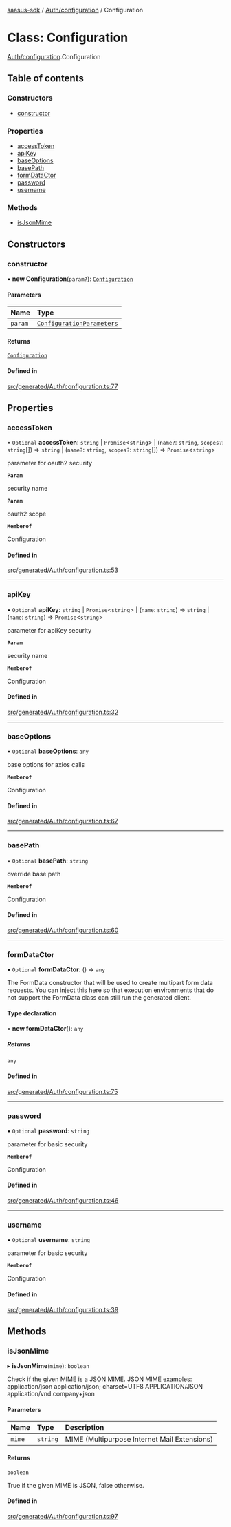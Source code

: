 [saasus-sdk](../README.md) / [Auth/configuration](../modules/Auth_configuration.md) / Configuration

# Class: Configuration

[Auth/configuration](../modules/Auth_configuration.md).Configuration

## Table of contents

### Constructors

- [constructor](Auth_configuration.Configuration.md#constructor)

### Properties

- [accessToken](Auth_configuration.Configuration.md#accesstoken)
- [apiKey](Auth_configuration.Configuration.md#apikey)
- [baseOptions](Auth_configuration.Configuration.md#baseoptions)
- [basePath](Auth_configuration.Configuration.md#basepath)
- [formDataCtor](Auth_configuration.Configuration.md#formdatactor)
- [password](Auth_configuration.Configuration.md#password)
- [username](Auth_configuration.Configuration.md#username)

### Methods

- [isJsonMime](Auth_configuration.Configuration.md#isjsonmime)

## Constructors

### constructor

• **new Configuration**(`param?`): [`Configuration`](Auth_configuration.Configuration.md)

#### Parameters

| Name | Type |
| :------ | :------ |
| `param` | [`ConfigurationParameters`](../interfaces/Auth_configuration.ConfigurationParameters.md) |

#### Returns

[`Configuration`](Auth_configuration.Configuration.md)

#### Defined in

[src/generated/Auth/configuration.ts:77](https://github.com/saasus-platform/saasus-sdk-javascript/blob/997c544/src/generated/Auth/configuration.ts#L77)

## Properties

### accessToken

• `Optional` **accessToken**: `string` \| `Promise`\<`string`\> \| (`name?`: `string`, `scopes?`: `string`[]) => `string` \| (`name?`: `string`, `scopes?`: `string`[]) => `Promise`\<`string`\>

parameter for oauth2 security

**`Param`**

security name

**`Param`**

oauth2 scope

**`Memberof`**

Configuration

#### Defined in

[src/generated/Auth/configuration.ts:53](https://github.com/saasus-platform/saasus-sdk-javascript/blob/997c544/src/generated/Auth/configuration.ts#L53)

___

### apiKey

• `Optional` **apiKey**: `string` \| `Promise`\<`string`\> \| (`name`: `string`) => `string` \| (`name`: `string`) => `Promise`\<`string`\>

parameter for apiKey security

**`Param`**

security name

**`Memberof`**

Configuration

#### Defined in

[src/generated/Auth/configuration.ts:32](https://github.com/saasus-platform/saasus-sdk-javascript/blob/997c544/src/generated/Auth/configuration.ts#L32)

___

### baseOptions

• `Optional` **baseOptions**: `any`

base options for axios calls

**`Memberof`**

Configuration

#### Defined in

[src/generated/Auth/configuration.ts:67](https://github.com/saasus-platform/saasus-sdk-javascript/blob/997c544/src/generated/Auth/configuration.ts#L67)

___

### basePath

• `Optional` **basePath**: `string`

override base path

**`Memberof`**

Configuration

#### Defined in

[src/generated/Auth/configuration.ts:60](https://github.com/saasus-platform/saasus-sdk-javascript/blob/997c544/src/generated/Auth/configuration.ts#L60)

___

### formDataCtor

• `Optional` **formDataCtor**: () => `any`

The FormData constructor that will be used to create multipart form data
requests. You can inject this here so that execution environments that
do not support the FormData class can still run the generated client.

#### Type declaration

• **new formDataCtor**(): `any`

##### Returns

`any`

#### Defined in

[src/generated/Auth/configuration.ts:75](https://github.com/saasus-platform/saasus-sdk-javascript/blob/997c544/src/generated/Auth/configuration.ts#L75)

___

### password

• `Optional` **password**: `string`

parameter for basic security

**`Memberof`**

Configuration

#### Defined in

[src/generated/Auth/configuration.ts:46](https://github.com/saasus-platform/saasus-sdk-javascript/blob/997c544/src/generated/Auth/configuration.ts#L46)

___

### username

• `Optional` **username**: `string`

parameter for basic security

**`Memberof`**

Configuration

#### Defined in

[src/generated/Auth/configuration.ts:39](https://github.com/saasus-platform/saasus-sdk-javascript/blob/997c544/src/generated/Auth/configuration.ts#L39)

## Methods

### isJsonMime

▸ **isJsonMime**(`mime`): `boolean`

Check if the given MIME is a JSON MIME.
JSON MIME examples:
  application/json
  application/json; charset=UTF8
  APPLICATION/JSON
  application/vnd.company+json

#### Parameters

| Name | Type | Description |
| :------ | :------ | :------ |
| `mime` | `string` | MIME (Multipurpose Internet Mail Extensions) |

#### Returns

`boolean`

True if the given MIME is JSON, false otherwise.

#### Defined in

[src/generated/Auth/configuration.ts:97](https://github.com/saasus-platform/saasus-sdk-javascript/blob/997c544/src/generated/Auth/configuration.ts#L97)
